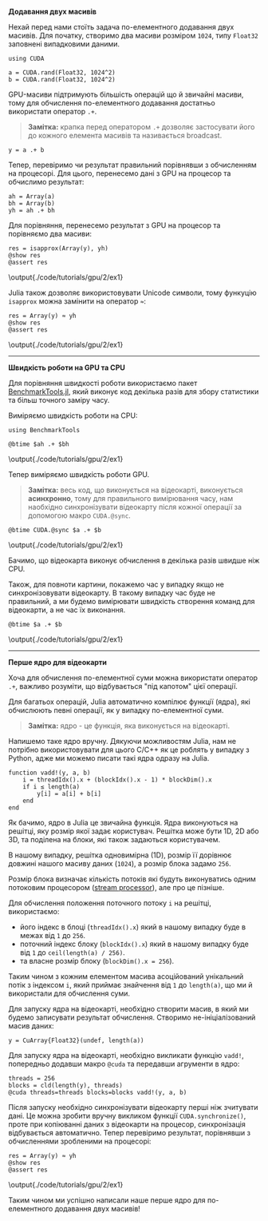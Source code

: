 **Додавання двух масивів**

Нехай перед нами стоїть задача по-елементного додавання двух масивів.
Для початку, створимо два масиви розміром `1024`, типу `Float32` заповнені
випадковими даними.

```julia:./code/tutorials/gpu/2/ex1
using CUDA

a = CUDA.rand(Float32, 1024^2)
b = CUDA.rand(Float32, 1024^2)
```

GPU-масиви підтримують більшість операцій що й звичайні масиви,
тому для обчислення по-елементного додавання достатньо використати оператор
`.+`.

> **Замітка:** крапка перед оператором `.+` дозволяє застосувати його до
> кожного елемента масивів та називається broadcast.


```julia:./code/tutorials/gpu/2/ex1
y = a .+ b
```

Тепер, перевіримо чи результат правильний порівнявши з обчисленням на процесорі.
Для цього, перенесемо дані з GPU на процесор та обчислимо результат:

```julia:./code/tutorials/gpu/2/ex1
ah = Array(a)
bh = Array(b)
yh = ah .+ bh
```

Для порівняння, перенесемо результат з GPU на процесор та порівняємо два масиви:

```julia:./code/tutorials/gpu/2/ex1
res = isapprox(Array(y), yh)
@show res
@assert res
```

\output{./code/tutorials/gpu/2/ex1}

Julia також дозволяє використовувати Unicode символи, тому функуцію `isapprox`
можна замінити на оператор `≈`:

```julia:./code/tutorials/gpu/2/ex1
res = Array(y) ≈ yh
@show res
@assert res
```

\output{./code/tutorials/gpu/2/ex1}

---

**Швидкість роботи на GPU та CPU**

Для порівняння швидкості роботи використаємо пакет
[BenchmarkTools.jl](https://github.com/JuliaCI/BenchmarkTools.jl),
який виконує код декілька разів для збору статистики та більш точного заміру часу.

Виміряємо швидкість роботи на CPU:

```julia:./code/tutorials/gpu/2/ex1
using BenchmarkTools

@btime $ah .+ $bh
```

\output{./code/tutorials/gpu/2/ex1}

Тепер виміряємо швидкість роботи GPU.

> **Замітка:** весь код, що виконується на відеокарті, виконується **асинхронно**,
> тому для правильного вимірювання часу, нам наобхідно синхронізувати відеокарту
> після кожної операції за допомогою макро `CUDA.@sync`.

```julia:./code/tutorials/gpu/2/ex1
@btime CUDA.@sync $a .+ $b
```

\output{./code/tutorials/gpu/2/ex1}

Бачимо, що відеокарта виконує обчислення в декілька разів швидше ніж CPU.

Також, для повноти картини, покажемо час у випадку якщо не синхронізовувати
відеокарту. В такому випадку час буде не правильний, а ми будемо вимірювати
швидкість створення команд для відеокарти, а не час їх виконання.

```julia:./code/tutorials/gpu/2/ex1
@btime $a .+ $b
```

\output{./code/tutorials/gpu/2/ex1}

---

**Перше ядро для відеокарти**

Хоча для обчислення по-елементної суми можна використати оператор `.+`,
важливо розуміти, що відбувається "під капотом" цієї операції.

Для багатьох операцій, Julia автоматично компілює функції (ядра), які обчислюють
певні операції, як у випадку по-елементної суми.

> **Замітка:** ядро - це функція, яка виконується на відеокарті.

Напишемо таке ядро вручну.
Дякуючи можливостям Julia, нам не потрібно використовувати для цього
С/C++ як це роблять у випадку з Python, адже ми можемо писати такі
ядра одразу на Julia.

```julia:./code/tutorials/gpu/2/ex1
function vadd!(y, a, b)
    i = threadIdx().x + (blockIdx().x - 1) * blockDim().x
    if i ≤ length(a)
        y[i] = a[i] + b[i]
    end
end
```

Як бачимо, ядро в Julia це звичайна функція.
Ядра виконуються на решітці, яку розмір якої задає користувач.
Решітка може бути 1D, 2D або 3D, та поділена на блоки, які також задаються користувачем.

В нашому випадку, решітка одновимірна (1D), розмір її дорівнює довжині
нашого масиву даних (`1024`), а розмір блока задамо `256`.

Розмір блока визначає кількість потоків які будуть виконуватись
одним потоковим процесором
([stream processor](https://en.wikipedia.org/wiki/Thread_block_(CUDA_programming))),
але про це пізніше.

Для обчислення положення поточного потоку `i` на решітці, використаємо:

- його індекс в блоці (`threadIdx().x`) який в нашому випадку буде в межах
    від `1` до `256`.
- поточний індекс блоку (`blockIdx().x`) який в нашому випадку буде від `1`
    до `ceil(length(a) / 256)`.
- та власне розмір блоку (`blockDim().x = 256`).

Таким чином з кожним елементом масива асоційований унікальний потік з індексом `i`,
який приймає знайчення від `1` до `length(a)`, що ми й використали для обчислення суми.

Для запуску ядра на відеокарті, необхідно створити масив, в який ми будемо
записувати результат обчислення.
Створимо не-ініціалізований масив даних:

```julia:./code/tutorials/gpu/2/ex1
y = CuArray{Float32}(undef, length(a))
```

Для запуску ядра на відеокарті, необхідно викликати функцію `vadd!`,
попередньо додавши макро `@cuda` та передавши агрументи в ядро:

```julia:./code/tutorials/gpu/2/ex1
threads = 256
blocks = cld(length(y), threads)
@cuda threads=threads blocks=blocks vadd!(y, a, b)
```

Після запуску необхідно синхронізувати відеокарту перші ніж зчитувати дані.
Це можна зробити вручну викликом функції `CUDA.synchronize()`, проте при
копіюванні даних з відеокарти на процесор, синхронізація відбувається автоматично.
Тепер перевіримо результат, порівнявши з обчисленнями зробленими на процесорі:

```julia:./code/tutorials/gpu/2/ex1
res = Array(y) ≈ yh
@show res
@assert res
```

\output{./code/tutorials/gpu/2/ex1}

Таким чином ми успішно написали наше перше ядро для по-елементного
додавання двух масивів!
